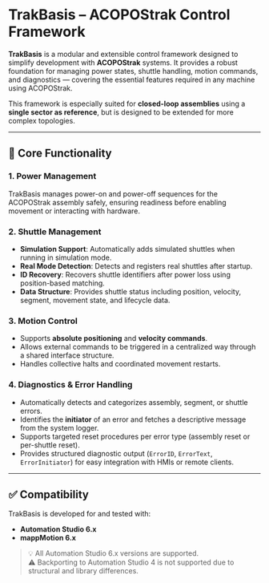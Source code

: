 # TrakBasis – ACOPOStrak Control Framework

**TrakBasis** is a modular and extensible control framework designed to simplify development with **ACOPOStrak** systems. It provides a robust foundation for managing power states, shuttle handling, motion commands, and diagnostics — covering the essential features required in any machine using ACOPOStrak.

This framework is especially suited for **closed-loop assemblies** using a **single sector as reference**, but is designed to be extended for more complex topologies.

---

## 🔧 Core Functionality

### 1. Power Management
TrakBasis manages power-on and power-off sequences for the ACOPOStrak assembly safely, ensuring readiness before enabling movement or interacting with hardware.

### 2. Shuttle Management
- **Simulation Support**: Automatically adds simulated shuttles when running in simulation mode.
- **Real Mode Detection**: Detects and registers real shuttles after startup.
- **ID Recovery**: Recovers shuttle identifiers after power loss using position-based matching.
- **Data Structure**: Provides shuttle status including position, velocity, segment, movement state, and lifecycle data.

### 3. Motion Control
- Supports **absolute positioning** and **velocity commands**.
- Allows external commands to be triggered in a centralized way through a shared interface structure.
- Handles collective halts and coordinated movement restarts.

### 4. Diagnostics & Error Handling
- Automatically detects and categorizes assembly, segment, or shuttle errors.
- Identifies the **initiator** of an error and fetches a descriptive message from the system logger.
- Supports targeted reset procedures per error type (assembly reset or per-shuttle reset).
- Provides structured diagnostic output (`ErrorID`, `ErrorText`, `ErrorInitiator`) for easy integration with HMIs or remote clients.

---

## ✅ Compatibility

TrakBasis is developed for and tested with:

- **Automation Studio 6.x**  
- **mappMotion 6.x**    

> 💡 All Automation Studio 6.x versions are supported.  
> ⚠️ Backporting to Automation Studio 4 is not supported due to structural and library differences.
